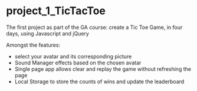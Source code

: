 # project_1_TicTacToe

The first project as part of the GA course: create a Tic Toe Game, in four days, using Javascript and jQuery

Amongst the features:
- select your avatar and its corresponding picture
- Sound Manager effects based on the chosen avatar
- Single page app allows clear and replay the game without refreshing the page
- Local Storage to store the counts of wins and update the leaderboard
